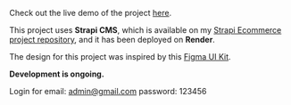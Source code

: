 
Check out the live demo of the project [here](https://mrtilhan-ecommerce.netlify.app/).

This project uses **Strapi CMS**, which is available on my [Strapi Ecommerce project repository](https://github.com/muratcanilhann/Strapi-Ecommerce), and it has been deployed on **Render**.

The design for this project was inspired by this [Figma UI Kit](https://www.figma.com/design/D3LjmWvmeGI9VjRIrStQ5a/Cloth-Store-%7C-Fashion-Store-%7C-E-commerce-UI-Kit-(Community)?node-id=0-1&node-type=canvas&t=nRFQFyqPI98b0U4H-0).

**Development is ongoing.**

Login for
email: admin@gmail.com
password: 123456